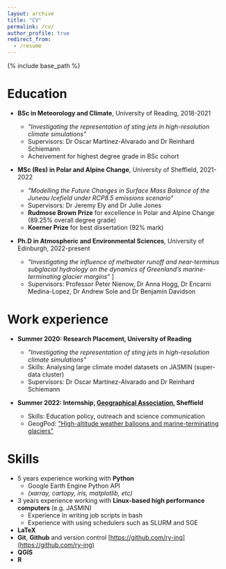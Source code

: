 ```yaml
---
layout: archive
title: "CV"
permalink: /cv/
author_profile: true
redirect_from:
  - /resume
---
```


{% include base_path %}

Education
======
* **BSc in Meteorology and Climate**, University of Reading, 2018-2021
  * *"Investigating the representation of sting jets in high-resolution climate simulations"*
   * Supervisors: Dr Oscar Martínez-Alvarado and Dr Reinhard Schiemann 
  * Acheivement for highest degree grade in BSc cohort
  
* **MSc (Res) in Polar and Alpine Change**, University of Sheffield, 2021-2022
  * *"Modelling the Future Changes in Surface Mass Balance of the Juneau Icefield under RCP8.5 emissions scenario"*
   * Supervisors: Dr Jeremy Ely and Dr Julie Jones
  * **Rudmose Brown Prize** for excellence in Polar and Alpine Change (89.25% overall degree grade)
  * **Koerner Prize** for best dissertation (92% mark)
  
* **Ph.D in Atmospheric and Environmental Sciences**, University of Edinburgh, 2022-present
  * *"Investigating the influence of meltwater runoff and near-terminus subglacial hydrology on the dynamics of Greenland’s marine-terminating glacier margins"* ]
  * Supervisors: Professor Peter Nienow, Dr Anna Hogg, Dr Encarni Medina-Lopez, Dr Andrew Sole and Dr Benjamin Davidson

Work experience
======
* **Summer 2020: Research Placement, University of Reading**
  * *"Investigating the representation of sting jets in high-resolution climate simulations"*
  * Skills: Analysing large climate model datasets on JASMIN (super-data cluster)
  * Supervisors: Dr Oscar Martínez-Alvarado and Dr Reinhard Schiemann 
  
* **Summer 2022: Internship, [Geographical Association](https://www.geography.org.uk/), Sheffield**
  * Skills: Education policy, outreach and science communication
  * GeogPod: ["High-altitude weather balloons and marine-terminating glaciers"](https://geogpod.podbean.com/e/episode-56-ryan-ing-high-altitude-weather-balloons-and-marine-terminating-glaciers/) 



Skills
======
* 5 years experience working with **Python**
  * Google Earth Engine Python API
  * *(xarray, cartopy, iris, matplotlib, etc)*
* 3 years experience working with **Linux-based high performance computers** (e.g. JASMIN) 
  * Experience in writing job scripts in bash
  * Experience with using schedulers such as SLURM and SGE
* **LaTeX**
* **Git**, **Github** and version control [https://github.com/ry-ing](https://github.com/ry-ing)
* **QGIS**
* **R**



